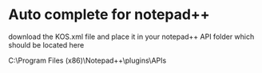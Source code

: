 # Auto complete for notepad++
download the KOS.xml file and place it in your notepad++ API folder which should be located here

C:\Program Files (x86)\Notepad++\plugins\APIs